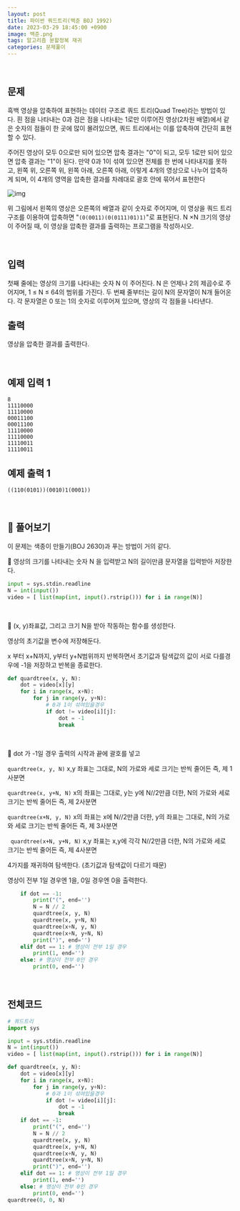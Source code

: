 ```yaml
---
layout: post
title: 파이썬 쿼드트리(백준 BOJ 1992)
date: 2023-03-29 18:45:00 +0900
image: 백준.png
tags: 알고리즘 분할정복 재귀
categories: 문제풀이
---
```


<br>

## 문제

흑백 영상을 압축하여 표현하는 데이터 구조로 쿼드 트리(Quad Tree)라는 방법이 있다. 흰 점을 나타내는 0과 검은 점을 나타내는 1로만 이루어진 영상(2차원 배열)에서 같은 숫자의 점들이 한 곳에 많이 몰려있으면, 쿼드 트리에서는 이를 압축하여 간단히 표현할 수 있다.

주어진 영상이 모두 0으로만 되어 있으면 압축 결과는 "0"이 되고, 모두 1로만 되어 있으면 압축 결과는 "1"이 된다. 만약 0과 1이 섞여 있으면 전체를 한 번에 나타내지를 못하고, 왼쪽 위, 오른쪽 위, 왼쪽 아래, 오른쪽 아래, 이렇게 4개의 영상으로 나누어 압축하게 되며, 이 4개의 영역을 압축한 결과를 차례대로 괄호 안에 묶어서 표현한다

![img](https://www.acmicpc.net/JudgeOnline/upload/201007/qq.png)

위 그림에서 왼쪽의 영상은 오른쪽의 배열과 같이 숫자로 주어지며, 이 영상을 쿼드 트리 구조를 이용하여 압축하면 "`(0(0011)(0(0111)01)1)`"로 표현된다. N ×N 크기의 영상이 주어질 때, 이 영상을 압축한 결과를 출력하는 프로그램을 작성하시오.

<br>

## 입력

첫째 줄에는 영상의 크기를 나타내는 숫자 N 이 주어진다. N 은 언제나 2의 제곱수로 주어지며, 1 ≤ N ≤ 64의 범위를 가진다. 두 번째 줄부터는 길이 N의 문자열이 N개 들어온다. 각 문자열은 0 또는 1의 숫자로 이루어져 있으며, 영상의 각 점들을 나타낸다.

## 출력

영상을 압축한 결과를 출력한다.

<br>

## 예제 입력 1

```
8
11110000
11110000
00011100
00011100
11110000
11110000
11110011
11110011
```

## 예제 출력 1 

```
((110(0101))(0010)1(0001))
```

<br>

## 📝 풀어보기

이 문제는 색종이 만들기(BOJ 2630)과 푸는 방법이 거의 같다.

📌 영상의 크기를 나타내는 숫자 N 을 입력받고 N의 길이만큼 문자열을 입력받아 저장한다.

``` python
input = sys.stdin.readline
N = int(input())
video = [ list(map(int, input().rstrip())) for i in range(N)]
```

<br>

📌 (x, y)좌표값, 그리고 크기 N을 받아 작동하는 함수를 생성한다.

영상의 초기값을 변수에 저장해둔다.

x 부터 x+N까지, y부터 y+N범위까지 반복하면서 초기값과 탐색값의 값이 서로 다를경우에 -1을 저장하고 반복을 종료한다.

``` python
def quardtree(x, y, N):
    dot = video[x][y]
    for i in range(x, x+N):
        for j in range(y, y+N):
            # 0과 1이 섞여있을경우
            if dot != video[i][j]:
                dot = -1
                break
```

<br>

📌 dot 가 -1일 경우 출력의 시작과 끝에 괄호를 넣고 

`quardtree(x, y, N)` x,y 좌표는 그대로, N의 가로와 세로 크기는 반씩 줄어든 즉, 제 1사분면

`quardtree(x, y+N, N)` x의 좌표는 그대로, y는 y에 N//2만큼 더한, N의 가로와 세로 크기는 반씩 줄어든 즉, 제 2사분면

 `quardtree(x+N, y, N)` x의 좌표는 x에 N//2만큼 더한, y의 좌표는 그대로, N의 가로와 세로 크기는 반씩 줄어든 즉, 제 3사분면

` quardtree(x+N, y+N, N)` x,y 좌표는 x,y에 각각 N//2만큼 더한, N의 가로와 세로 크기는 반씩 줄어든 즉, 제 4사분면

4가지를 재귀하여 탐색한다. (초기값과 탐색값이 다르기 때문)

영상이 전부 1일 경우엔 1을, 0일 경우엔 0을 출력한다.

``` python
    if dot == -1:
        print("(", end='')
        N = N // 2
        quardtree(x, y, N)
        quardtree(x, y+N, N)
        quardtree(x+N, y, N)
        quardtree(x+N, y+N, N)
        print(")", end='')
    elif dot == 1: # 영상이 전부 1일 경우
        print(1, end='')
    else: # 영상이 전부 0인 경우
        print(0, end='')
```

<br>

## 전체코드

``` python
# 쿼드트리
import sys

input = sys.stdin.readline
N = int(input())
video = [ list(map(int, input().rstrip())) for i in range(N)]

def quardtree(x, y, N):
    dot = video[x][y]
    for i in range(x, x+N):
        for j in range(y, y+N):
            # 0과 1이 섞여있을경우
            if dot != video[i][j]:
                dot = -1
                break
    if dot == -1:
        print("(", end='')
        N = N // 2
        quardtree(x, y, N)
        quardtree(x, y+N, N)
        quardtree(x+N, y, N)
        quardtree(x+N, y+N, N)
        print(")", end='')
    elif dot == 1: # 영상이 전부 1일 경우
        print(1, end='')
    else: # 영상이 전부 0인 경우
        print(0, end='')
quardtree(0, 0, N)
```


